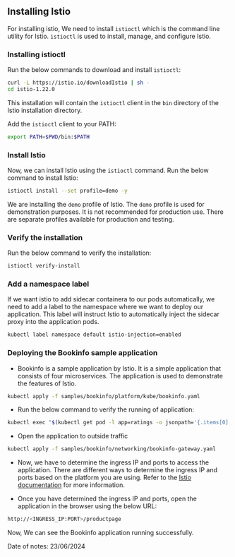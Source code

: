 ## Installing Istio

For installing istio, We need to install `istioctl` which is the command line utility for Istio. `istioctl` is used to install, manage, and configure Istio.

### Installing istioctl

Run the below commands to download and install `istioctl`:

```bash
curl -L https://istio.io/downloadIstio | sh -
cd istio-1.22.0
```
This installation will contain the `istioctl` client in the `bin` directory of the Istio installation directory.

Add the `istioctl` client to your PATH:

```bash
export PATH=$PWD/bin:$PATH
```

### Install Istio

Now, we can install Istio using the `istioctl` command. Run the below command to install Istio:

```bash
istioctl install --set profile=demo -y
```
We are installing the `demo` profile of Istio. The `demo` profile is used for demonstration purposes. It is not recommended for production use. There are separate profiles available for production and testing.

### Verify the installation

Run the below command to verify the installation:

```bash
istioctl verify-install
```

### Add a namespace label

If we want istio to add sidecar containera to our pods automatically, we need to add a label to the namespace where we want to deploy our application. This label will instruct Istio to automatically inject the sidecar proxy into the application pods.

```bash
kubectl label namespace default istio-injection=enabled
```

### Deploying the Bookinfo sample application

- Bookinfo is a sample application by Istio. It is a simple application that consists of four microservices. The application is used to demonstrate the features of Istio.

```bash
kubectl apply -f samples/bookinfo/platform/kube/bookinfo.yaml
```

- Run the below command to verify the running of application:

```bash
kubectl exec "$(kubectl get pod -l app=ratings -o jsonpath='{.items[0].metadata.name}')" -c ratings -- curl -sS productpage:9080/productpage | grep -o "<title>.*</title>"
```

- Open the application to outside traffic

```bash
kubectl apply -f samples/bookinfo/networking/bookinfo-gateway.yaml
```

-  Now, we have to determine the ingress IP and ports to access the application. There are different ways to determine the ingress IP and ports based on the platform you are using. Refer to the [Istio documentation](https://istio.io/latest/docs/tasks/traffic-management/ingress/ingress-control/#determining-the-ingress-ip-and-ports) for more information.

- Once you have determined the ingress IP and ports, open the application in the browser using the below URL:

```bash
http://<INGRESS_IP:PORT>/productpage
```

Now, We can see the Bookinfo application running successfully.

Date of notes: 23/06/2024